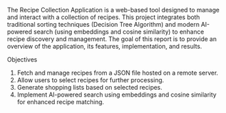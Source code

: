 The Recipe Collection Application is a web-based tool designed to manage and interact with a collection of recipes. This project integrates both traditional sorting techniques (Decision Tree Algorithm) and modern AI-powered search (using embeddings and cosine similarity) to enhance recipe discovery and management. The goal of this report is to provide an overview of the application, its features, implementation, and results.

Objectives
1.	Fetch and manage recipes from a JSON file hosted on a remote server.
2.	Allow users to select recipes for further processing.
3.	Generate shopping lists based on selected recipes.
4.	Implement AI-powered search using embeddings and cosine similarity for enhanced recipe matching.
